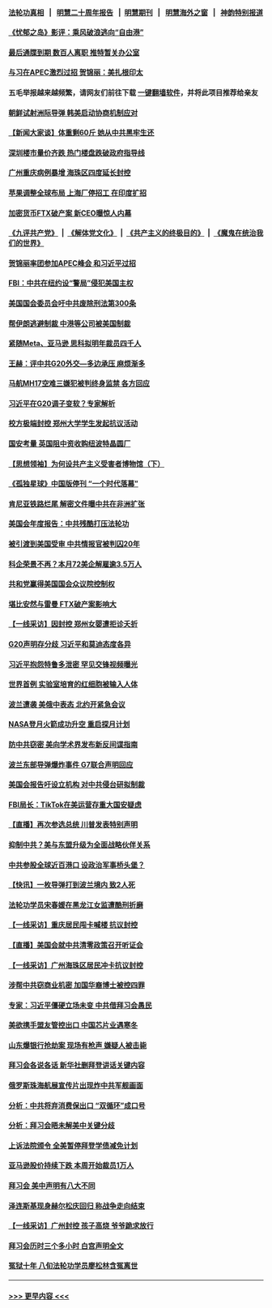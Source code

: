 #### [法轮功真相](https://github.com/gfw-breaker/truth/blob/master/README.md?t=0) &nbsp;&nbsp;|&nbsp;&nbsp; [明慧二十周年报告](https://github.com/gfw-breaker/mh-reports/blob/master/README.md?t=0) &nbsp;&nbsp;|&nbsp;&nbsp;[明慧期刊](https://github.com/gfw-breaker/mh-qikan) &nbsp;&nbsp;|&nbsp;&nbsp; [明慧海外之窗](https://github.com/gfw-breaker/mh-news/blob/master/README.md?t=0) &nbsp;&nbsp;|&nbsp;&nbsp; [神韵特别报道](https://github.com/gfw-breaker/mh-news/blob/master/shenyun.md?t=0)
#### [《忧郁之岛》影评：乘风破浪逃向“自由港”](../pages/nf4514/n13868700.md?t=11190550) 
#### [最后通牒到期 数百人离职 推特暂关办公室](../pages/nf4514/n13868699.md?t=11190550) 
#### [与习在APEC激烈过招 贺锦丽：美扎根印太](../pages/nf4514/n13868701.md?t=11190550) 
#### 五毛举报越来越频繁，请网友们前往下载 [一键翻墙软件](https://github.com/gfw-breaker/ssr-accounts)，并将此项目推荐给亲友
#### [朝鲜试射洲际导弹 韩美启动协商机制应对](../pages/nf4514/n13868379.md?t=11190550) 
#### [【新闻大家谈】体重剩60斤 她从中共黑牢生还](../pages/nf4514/n13868304.md?t=11190550) 
#### [深圳楼市量价齐跌 热门楼盘跌破政府指导线](../pages/nf4514/n13868377.md?t=11190550) 
#### [广州重庆病例暴增 海珠区四度延长封控](../pages/nf4514/n13868195.md?t=11190550) 
#### [苹果调整全球布局 上海厂停招工 在印度扩招](../pages/nf4514/n13868417.md?t=11190550) 
#### [加密货币FTX破产案 新CEO曝惊人内幕](../pages/nf4514/n13868154.md?t=11190550) 
#### [《九评共产党》](https://github.com/begood0513/9ping.md/blob/master/README.md) &nbsp;|&nbsp; [《解体党文化》](../../../../jtdwh.md/blob/master/README.md)  &nbsp;|&nbsp; [《共产主义的终极目的》](../../../../gczydzjmd.md/blob/master/README.md) &nbsp;|&nbsp; [《魔鬼在统治我们的世界》](../../../../mgztzwmdsj.md/blob/master/README.md) 
#### [贺锦丽率团参加APEC峰会 和习近平过招](../pages/nf4514/n13868090.md?t=11190550) 
#### [FBI：中共在纽约设“警局”侵犯美国主权](../pages/nf4514/n13868089.md?t=11190550) 
#### [美国国会委员会吁中共废除刑法第300条](../pages/nf4514/n13868121.md?t=11190550) 
#### [帮伊朗逃避制裁 中港等公司被美国制裁](../pages/nf4514/n13868095.md?t=11190550) 
#### [紧随Meta、亚马逊 思科拟明年裁员四千人](../pages/nf4514/n13867325.md?t=11190550) 
#### [王赫：评中共G20外交—多边承压 麻烦渐多](../pages/nf4514/n13867475.md?t=11190550) 
#### [马航MH17空难三嫌犯被判终身监禁 各方回应](../pages/nf4514/n13867902.md?t=11190550) 
#### [习近平在G20调子变软？专家解析](../pages/nf4514/n13867440.md?t=11190550) 
#### [校方极端封控 郑州大学学生发起抗议活动](../pages/nf4514/n13867620.md?t=11190550) 
#### [国安考量 英国阻中资收购纽波特晶圆厂](../pages/nf4514/n13867679.md?t=11190550) 
#### [【思想领袖】为何设共产主义受害者博物馆（下）](../pages/nf4514/n13864818.md?t=11190550) 
#### [《孤独星球》中国版停刊 “一个时代落幕”](../pages/nf4514/n13867564.md?t=11190550) 
#### [肯尼亚铁路烂尾 解密文件曝中共在非洲扩张](../pages/nf4514/n13867634.md?t=11190550) 
#### [美国会年度报告：中共残酷打压法轮功](../pages/nf4514/n13867408.md?t=11190550) 
#### [被引渡到美国受审 中共情报官被判囚20年](../pages/nf4514/n13867313.md?t=11190550) 
#### [科企荣景不再？本月72美企解雇逾3.5万人](../pages/nf4514/n13867333.md?t=11190550) 
#### [共和党赢得美国国会众议院控制权](../pages/nf4514/n13867335.md?t=11190550) 
#### [堪比安然与雷曼 FTX破产案影响大](../pages/nf4514/n13867285.md?t=11190550) 
#### [【一线采访】因封控 郑州女婴遭拒诊夭折](../pages/nf4514/n13867175.md?t=11190550) 
#### [G20声明存分歧 习近平和莫迪态度各异](../pages/nf4514/n13866486.md?t=11190550) 
#### [习近平抱怨特鲁多泄密 罕见交锋视频曝光](../pages/nf4514/n13867231.md?t=11190550) 
#### [世界首例 实验室培育的红细胞被输入人体](../pages/nf4514/n13866271.md?t=11190550) 
#### [波兰遭袭 美俄中表态 北约开紧急会议](../pages/nf4514/n13866986.md?t=11190550) 
#### [NASA登月火箭成功升空 重启探月计划](../pages/nf4514/n13866931.md?t=11190550) 
#### [防中共窃密 美向学术界发布新反间谍指南](../pages/nf4514/n13866884.md?t=11190550) 
#### [波兰东部导弹爆炸事件 G7联合声明回应](../pages/nf4514/n13866769.md?t=11190550) 
#### [美国会报告吁设立机构 对中共侵台研拟制裁](../pages/nf4514/n13866774.md?t=11190550) 
#### [FBI局长：TikTok在美运营存重大国安疑虑](../pages/nf4514/n13866627.md?t=11190550) 
#### [【直播】再次参选总统 川普发表特别声明](../pages/nf4514/n13865923.md?t=11190550) 
#### [抑制中共？美与东盟升级为全面战略伙伴关系](../pages/nf4514/n13866620.md?t=11190550) 
#### [中共参股全球近百港口 设政治军事桥头堡？](../pages/nf4514/n13866319.md?t=11190550) 
#### [【快讯】一枚导弹打到波兰境内 致2人死](../pages/nf4514/n13866573.md?t=11190550) 
#### [法轮功学员宋春媛在黑龙江女监遭酷刑折磨](../pages/nf4514/n13865630.md?t=11190550) 
#### [【一线采访】重庆居民闯卡喊楼 抗议封控](../pages/nf4514/n13866533.md?t=11190550) 
#### [【直播】美国会就中共清零政策召开听证会](../pages/nf4514/n13865816.md?t=11190550) 
#### [【一线采访】广州海珠区居民冲卡抗议封控](../pages/nf4514/n13866321.md?t=11190550) 
#### [涉帮中共窃商业机密 加国华裔博士被控四罪](../pages/nf4514/n13865939.md?t=11190550) 
#### [专家：习近平僵硬立场未变 中共借拜习会愚民](../pages/nf4514/n13866233.md?t=11190550) 
#### [美欲携手盟友管控出口 中国芯片业遇寒冬](../pages/nf4514/n13866185.md?t=11190550) 
#### [山东爆银行抢劫案 现场有枪声 嫌疑人被击毙](../pages/nf4514/n13866126.md?t=11190550) 
#### [拜习会各说各话 新华社删拜登讲话关键内容](../pages/nf4514/n13865771.md?t=11190550) 
#### [俄罗斯珠海航展宣传片出现炸中共军舰画面](../pages/nf4514/n13866176.md?t=11190550) 
#### [分析：中共将弃消费保出口 “双循环”成口号](../pages/nf4514/n13866140.md?t=11190550) 
#### [分析：拜习会晤未解美中关键分歧](../pages/nf4514/n13866028.md?t=11190550) 
#### [上诉法院颁令 全美暂停拜登学债减免计划](../pages/nf4514/n13865906.md?t=11190550) 
#### [亚马逊股价持续下跌 本周开始裁员1万人](../pages/nf4514/n13865893.md?t=11190550) 
#### [拜习会 美中声明有八大不同](../pages/nf4514/n13865838.md?t=11190550) 
#### [泽连斯基现身赫尔松庆回归 称战争走向结束](../pages/nf4514/n13865721.md?t=11190550) 
#### [【一线采访】广州封控 孩子高烧 爷爷跪求放行](../pages/nf4514/n13865595.md?t=11190550) 
#### [拜习会历时三个多小时 白宫声明全文](../pages/nf4514/n13865750.md?t=11190550) 
#### [冤狱十年 八旬法轮功学员廖松林含冤离世](../pages/nf4514/n13864239.md?t=11190550) 

----
#### [ >>> 更早内容 <<< ](../indexes/nf4514-earlier.md)

